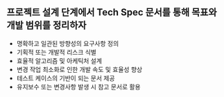 ## 프로젝트 설계 단계에서 Tech Spec 문서를 통해 목표와 개발 범위를 정리하자
- 명확하고 일관된 방향성의 요구사항 정의
- 기획적 또는 개발적 리스크 식별
- 효율적 알고리즘 및 아케틱처 설계
- 변경 작업 최소화로 인한 개발 속도 및 효율성 향상
- 테스트 케이스의 기반이 되는 문서 제공
- 유지보수 또는 변경사항 발생 시 참고 문서로 활용
